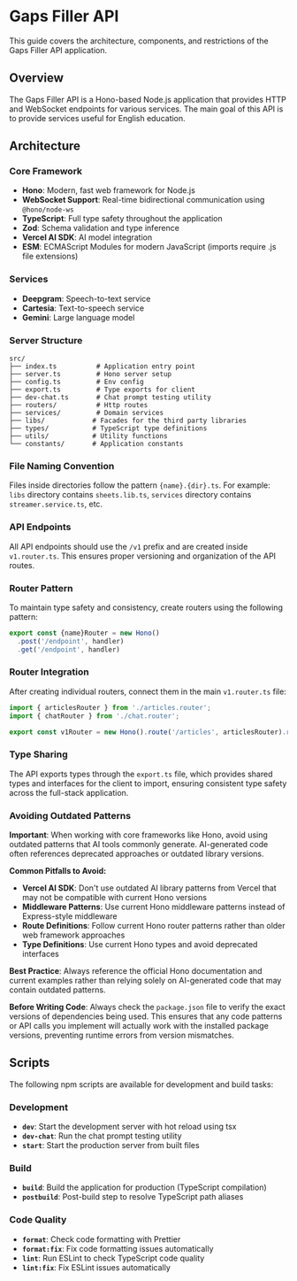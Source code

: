 # Gaps Filler API

This guide covers the architecture, components, and restrictions of the Gaps Filler API application.

## Overview

The Gaps Filler API is a Hono-based Node.js application that provides HTTP and WebSocket endpoints for various services. The main goal of this API is to provide services useful for English education.

## Architecture

### Core Framework

- **Hono**: Modern, fast web framework for Node.js
- **WebSocket Support**: Real-time bidirectional communication using `@hono/node-ws`
- **TypeScript**: Full type safety throughout the application
- **Zod**: Schema validation and type inference
- **Vercel AI SDK**: AI model integration
- **ESM**: ECMAScript Modules for modern JavaScript (imports require .js file extensions)

### Services

- **Deepgram**: Speech-to-text service
- **Cartesia**: Text-to-speech service
- **Gemini**: Large language model

### Server Structure

```
src/
├── index.ts          # Application entry point
├── server.ts         # Hono server setup
├── config.ts         # Env config
├── export.ts         # Type exports for client
├── dev-chat.ts       # Chat prompt testing utility
├── routers/          # Http routes
├── services/         # Domain services
├── libs/            # Facades for the third party libraries
├── types/           # TypeScript type definitions
├── utils/           # Utility functions
└── constants/       # Application constants
```

### File Naming Convention

Files inside directories follow the pattern `{name}.{dir}.ts`. For example: `libs` directory contains `sheets.lib.ts`, `services` directory contains `streamer.service.ts`, etc.

### API Endpoints

All API endpoints should use the `/v1` prefix and are created inside `v1.router.ts`. This ensures proper versioning and organization of the API routes.

### Router Pattern

To maintain type safety and consistency, create routers using the following pattern:

```ts
export const {name}Router = new Hono()
  .post('/endpoint', handler)
  .get('/endpoint', handler)
```

### Router Integration

After creating individual routers, connect them in the main `v1.router.ts` file:

```ts
import { articlesRouter } from './articles.router';
import { chatRouter } from './chat.router';

export const v1Router = new Hono().route('/articles', articlesRouter).route('/chat', chatRouter);
```

### Type Sharing

The API exports types through the `export.ts` file, which provides shared types and interfaces for the client to import, ensuring consistent type safety across the full-stack application.

### Avoiding Outdated Patterns

**Important**: When working with core frameworks like Hono, avoid using outdated patterns that AI tools commonly generate. AI-generated code often references deprecated approaches or outdated library versions.

**Common Pitfalls to Avoid:**

- **Vercel AI SDK**: Don't use outdated AI library patterns from Vercel that may not be compatible with current Hono versions
- **Middleware Patterns**: Use current Hono middleware patterns instead of Express-style middleware
- **Route Definitions**: Follow current Hono router patterns rather than older web framework approaches
- **Type Definitions**: Use current Hono types and avoid deprecated interfaces

**Best Practice**: Always reference the official Hono documentation and current examples rather than relying solely on AI-generated code that may contain outdated patterns.

**Before Writing Code**: Always check the `package.json` file to verify the exact versions of dependencies being used. This ensures that any code patterns or API calls you implement will actually work with the installed package versions, preventing runtime errors from version mismatches.

## Scripts

The following npm scripts are available for development and build tasks:

### Development

- **`dev`**: Start the development server with hot reload using tsx
- **`dev-chat`**: Run the chat prompt testing utility
- **`start`**: Start the production server from built files

### Build

- **`build`**: Build the application for production (TypeScript compilation)
- **`postbuild`**: Post-build step to resolve TypeScript path aliases

### Code Quality

- **`format`**: Check code formatting with Prettier
- **`format:fix`**: Fix code formatting issues automatically
- **`lint`**: Run ESLint to check TypeScript code quality
- **`lint:fix`**: Fix ESLint issues automatically
